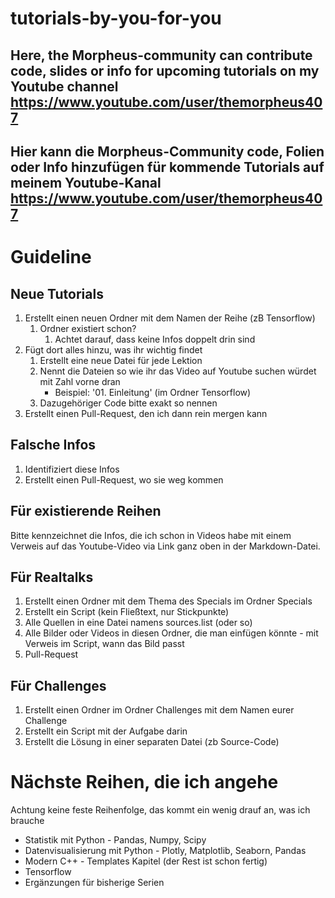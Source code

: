 # tutorials-by-you-for-you
## Here, the Morpheus-community can contribute code, slides or info for upcoming tutorials on my Youtube channel https://www.youtube.com/user/themorpheus407
## Hier kann die Morpheus-Community code, Folien oder Info hinzufügen für kommende Tutorials auf meinem Youtube-Kanal https://www.youtube.com/user/themorpheus407

# Guideline

## Neue Tutorials
1. Erstellt einen neuen Ordner mit dem Namen der Reihe (zB Tensorflow)
    1. Ordner existiert schon?
        1. Achtet darauf, dass keine Infos doppelt drin sind
1. Fügt dort alles hinzu, was ihr wichtig findet
    1. Erstellt eine neue Datei für jede Lektion
    1. Nennt die Dateien so wie ihr das Video auf Youtube suchen würdet mit Zahl vorne dran
        * Beispiel: '01. Einleitung' (im Ordner Tensorflow)
    1. Dazugehöriger Code bitte exakt so nennen
1. Erstellt einen Pull-Request, den ich dann rein mergen kann

## Falsche Infos
1. Identifiziert diese Infos
2. Erstellt einen Pull-Request, wo sie weg kommen

## Für existierende Reihen
Bitte kennzeichnet die Infos, die ich schon in Videos habe mit einem Verweis auf das Youtube-Video via Link ganz oben in der Markdown-Datei.

## Für Realtalks
1. Erstellt einen Ordner mit dem Thema des Specials im Ordner Specials
1. Erstellt ein Script (kein Fließtext, nur Stickpunkte)
1. Alle Quellen in eine Datei namens sources.list (oder so)
1. Alle Bilder oder Videos in diesen Ordner, die man einfügen könnte - mit Verweis im Script, wann das Bild passt
1. Pull-Request

## Für Challenges
1. Erstellt einen Ordner im Ordner Challenges mit dem Namen eurer Challenge
1. Erstellt ein Script mit der Aufgabe darin
1. Erstellt die Lösung in einer separaten Datei (zb Source-Code)

# Nächste Reihen, die ich angehe
Achtung keine feste Reihenfolge, das kommt ein wenig drauf an, was ich brauche
* Statistik mit Python - Pandas, Numpy, Scipy
* Datenvisualisierung mit Python - Plotly, Matplotlib, Seaborn, Pandas
* Modern C++ - Templates Kapitel (der Rest ist schon fertig)
* Tensorflow
* Ergänzungen für bisherige Serien

